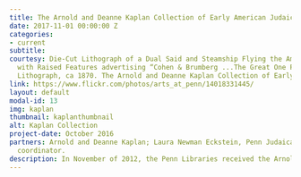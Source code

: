 ```yaml
---
title: The Arnold and Deanne Kaplan Collection of Early American Judaica
date: 2017-11-01 00:00:00 Z
categories:
- current
subtitle:
courtesy: Die-Cut Lithograph of a Dual Said and Steamship Flying the American Flag,
  with Raised Features advertising “Cohen & Brumberg ...The Great One Price Clothier.”
  Lithograph, ca 1870. The Arnold and Deanne Kaplan Collection of Early American Judaica.
link: https://www.flickr.com/photos/arts_at_penn/14018331445/
layout: default
modal-id: 13
img: kaplan
thumbnail: kaplanthumbnail
alt: Kaplan Collection
project-date: October 2016
partners: Arnold and Deanne Kaplan; Laura Newman Eckstein, Penn Judaica DH project
  coordinator.
description: In November of 2012, the Penn Libraries received the Arnold and Deanne Kaplan Collection of Early American Judaica. This gift of nearly 11,000 items was appraised at $8.5 million. It continues to grow and currently consists of over 13,000 items. It is the most important private collection of its kind, documenting the social and economic development of early Jewish life in the Western Hemisphere. The core of the Kaplan Collection covers the period before mass Jewish migration to the Americas in the late 1880s. Laura Newman Eckstein, our inaugural Judaica DH coordinator, developed a prototype for an interactive mapping tool of the Arnold and Deanne Kaplan Collection of Early American Judaica. Through this interactive mapping tool, we not only will provide the locations at which objects from the collection originate, but we will provide full viewing access. In addition, as part of the "interactive" component, the map will contain ways for users to filter both with temporal space, with type of object, and through merely elastic searching.
---
```

